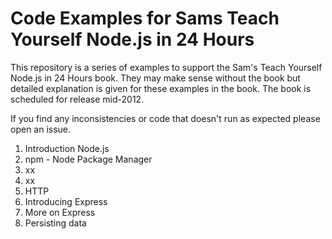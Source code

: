 # Code Examples for Sams Teach Yourself Node.js in 24 Hours

This repository is a series of examples to support the Sam's Teach Yourself Node.js in 24 Hours book. They may make sense without the book but detailed explanation is given for these examples in the book. The book is scheduled for release mid-2012.

If you find any inconsistencies or code that doesn't run as expected please open an issue.

1. Introduction Node.js
2. npm - Node Package Manager
3. xx
4. xx
5. HTTP
6. Introducing Express
7. More on Express
8. Persisting data

